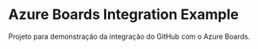 # Azure Boards Integration Example
Projeto para demonstração da integração do GitHub com o Azure Boards.
